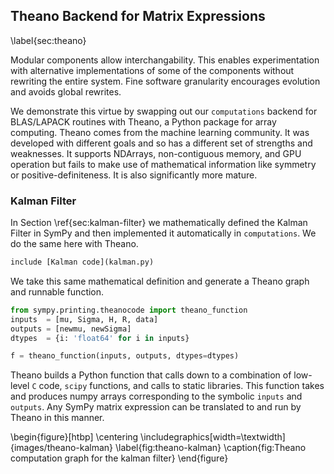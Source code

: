 
Theano Backend for Matrix Expressions
-------------------------------------

\label{sec:theano}

Modular components allow interchangability.  This enables experimentation with alternative implementations of some of the components without rewriting the entire system.  Fine software granularity encourages evolution and avoids global rewrites.

We demonstrate this virtue by swapping out our `computations` backend for BLAS/LAPACK routines with Theano, a Python package for array computing.  Theano comes from the machine learning community.  It was developed with different goals and so has a different set of strengths and weaknesses.  It supports NDArrays, non-contiguous memory, and GPU operation but fails to make use of mathematical information like symmetry or positive-definiteness.  It is also significantly more mature.

### Kalman Filter

In Section \ref{sec:kalman-filter} we mathematically defined the Kalman Filter in SymPy and then implemented it automatically in `computations`.  We do the same here with Theano.

~~~~~~~~~Python
include [Kalman code](kalman.py)
~~~~~~~~~

We take this same mathematical definition and generate a Theano graph and runnable function.

~~~~~~~~~~~~~~~Python
from sympy.printing.theanocode import theano_function
inputs  = [mu, Sigma, H, R, data]
outputs = [newmu, newSigma]
dtypes  = {i: 'float64' for i in inputs}

f = theano_function(inputs, outputs, dtypes=dtypes)
~~~~~~~~~~~~~~~

Theano builds a Python function that calls down to a combination of low-level `C` code, `scipy` functions, and calls to static libraries.  This function takes and produces numpy arrays corresponding to the symbolic `inputs` and `outputs`.  Any SymPy matrix expression can be translated to and run by Theano in this manner.

\begin{figure}[htbp]
\centering
\includegraphics[width=\textwidth]{images/theano-kalman}
\label{fig:theano-kalman}
\caption{fig:Theano computation graph for the kalman filter}
\end{figure}

